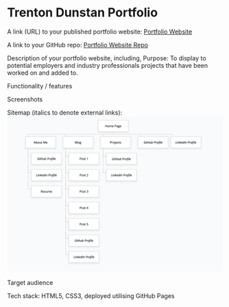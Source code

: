 # Trenton Dunstan Portfolio

A link (URL) to your published portfolio website: [Portfolio Website](https://trentontrent.github.io/Portfolio/)

A link to your GitHub repo: [Portfolio Website Repo](https://github.com/TrentOnTrent/Portfolio)

Description of your portfolio website, including,
Purpose: To display to potential employers and industry professionals projects that have been worked on and added to.

Functionality / features

Screenshots

Sitemap (italics to denote external links): ![Image of a sitemap for Trenton Dunstan's website](./docs/sitemap.png)

Target audience

Tech stack: HTML5, CSS3, deployed utilising GitHub Pages
